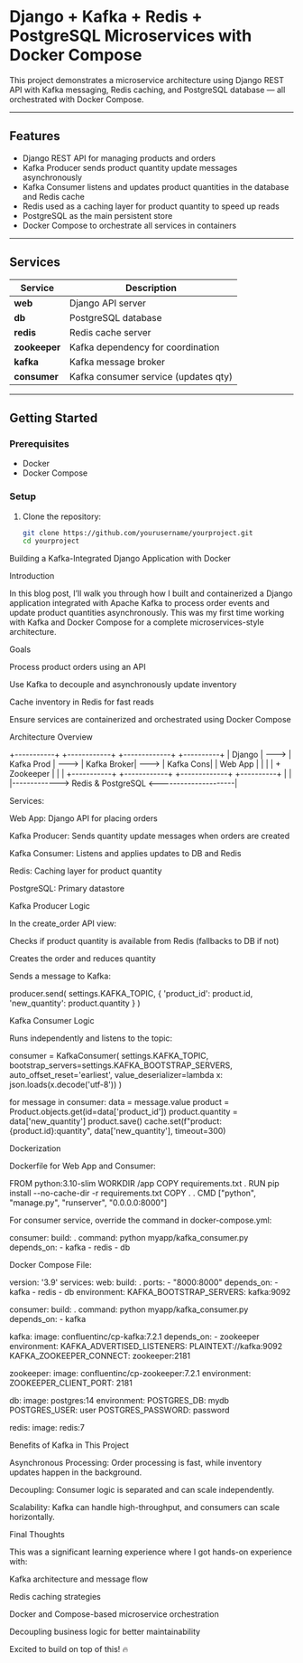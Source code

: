 # Django + Kafka + Redis + PostgreSQL Microservices with Docker Compose

This project demonstrates a microservice architecture using Django REST API with Kafka messaging, Redis caching, and PostgreSQL database — all orchestrated with Docker Compose.

---

## Features

- Django REST API for managing products and orders
- Kafka Producer sends product quantity update messages asynchronously
- Kafka Consumer listens and updates product quantities in the database and Redis cache
- Redis used as a caching layer for product quantity to speed up reads
- PostgreSQL as the main persistent store
- Docker Compose to orchestrate all services in containers

---

## Services

| Service       | Description                          |
|---------------|------------------------------------|
| **web**       | Django API server                   |
| **db**        | PostgreSQL database                 |
| **redis**     | Redis cache server                  |
| **zookeeper** | Kafka dependency for coordination  |
| **kafka**     | Kafka message broker                |
| **consumer**  | Kafka consumer service (updates qty)|

---

## Getting Started

### Prerequisites

- Docker
- Docker Compose

### Setup

1. Clone the repository:

   ```bash
   git clone https://github.com/yourusername/yourproject.git
   cd yourproject

Building a Kafka-Integrated Django Application with Docker

Introduction

In this blog post, I’ll walk you through how I built and containerized a Django application integrated with Apache Kafka to process order events and update product quantities asynchronously. This was my first time working with Kafka and Docker Compose for a complete microservices-style architecture.

Goals

Process product orders using an API

Use Kafka to decouple and asynchronously update inventory

Cache inventory in Redis for fast reads

Ensure services are containerized and orchestrated using Docker Compose

Architecture Overview

+-----------+      +------------+      +-------------+      +----------+
|  Django   | ---> | Kafka Prod | ---> | Kafka Broker| ---> | Kafka Cons|
|  Web App  |      |            |      | + Zookeeper |      |          |
+-----------+      +------------+      +-------------+      +----------+
      |                                                       |
      |-------------> Redis & PostgreSQL <---------------------|

Services:

Web App: Django API for placing orders

Kafka Producer: Sends quantity update messages when orders are created

Kafka Consumer: Listens and applies updates to DB and Redis

Redis: Caching layer for product quantity

PostgreSQL: Primary datastore

Kafka Producer Logic

In the create_order API view:

Checks if product quantity is available from Redis (fallbacks to DB if not)

Creates the order and reduces quantity

Sends a message to Kafka:

producer.send(
    settings.KAFKA_TOPIC,
    {
        'product_id': product.id,
        'new_quantity': product.quantity
    }
)

Kafka Consumer Logic

Runs independently and listens to the topic:

consumer = KafkaConsumer(
    settings.KAFKA_TOPIC,
    bootstrap_servers=settings.KAFKA_BOOTSTRAP_SERVERS,
    auto_offset_reset='earliest',
    value_deserializer=lambda x: json.loads(x.decode('utf-8'))
)

for message in consumer:
    data = message.value
    product = Product.objects.get(id=data['product_id'])
    product.quantity = data['new_quantity']
    product.save()
    cache.set(f"product:{product.id}:quantity", data['new_quantity'], timeout=300)

Dockerization

Dockerfile for Web App and Consumer:

FROM python:3.10-slim
WORKDIR /app
COPY requirements.txt .
RUN pip install --no-cache-dir -r requirements.txt
COPY . .
CMD ["python", "manage.py", "runserver", "0.0.0.0:8000"]

For consumer service, override the command in docker-compose.yml:

consumer:
  build: .
  command: python myapp/kafka_consumer.py
  depends_on:
    - kafka
    - redis
    - db

Docker Compose File:

version: '3.9'
services:
  web:
    build: .
    ports:
      - "8000:8000"
    depends_on:
      - kafka
      - redis
      - db
    environment:
      KAFKA_BOOTSTRAP_SERVERS: kafka:9092

  consumer:
    build: .
    command: python myapp/kafka_consumer.py
    depends_on:
      - kafka

  kafka:
    image: confluentinc/cp-kafka:7.2.1
    depends_on:
      - zookeeper
    environment:
      KAFKA_ADVERTISED_LISTENERS: PLAINTEXT://kafka:9092
      KAFKA_ZOOKEEPER_CONNECT: zookeeper:2181

  zookeeper:
    image: confluentinc/cp-zookeeper:7.2.1
    environment:
      ZOOKEEPER_CLIENT_PORT: 2181

  db:
    image: postgres:14
    environment:
      POSTGRES_DB: mydb
      POSTGRES_USER: user
      POSTGRES_PASSWORD: password

  redis:
    image: redis:7

Benefits of Kafka in This Project

Asynchronous Processing: Order processing is fast, while inventory updates happen in the background.

Decoupling: Consumer logic is separated and can scale independently.

Scalability: Kafka can handle high-throughput, and consumers can scale horizontally.

Final Thoughts

This was a significant learning experience where I got hands-on experience with:

Kafka architecture and message flow

Redis caching strategies

Docker and Compose-based microservice orchestration

Decoupling business logic for better maintainability

Excited to build on top of this! 🔥


